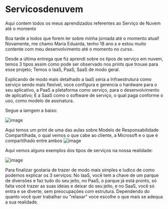 # Servicosdenuvem
Aqui contem todos os meus aprendizados referentes ao Serviço de Nuvem até o momento

Boa tarde a todos que forem ler sobre minha jornada até o momento atual! 
Novamente, me chamo Maria Eduarda, tenho 18 ano.s e estou muito contente com meu desenvolvimento até o momento no curso.

Desde a última entrega que fiz aprendi sobre os tipos de serviço em nuvem, temos 3 tipos assim como pode ser observado nos prints que trouxe para esse projeto; Temos o IaaS, PaaS, SaaS de modo geral.

Explicando de modo mais detalhado a IaaS seria a Infraestrutura como serviço sendo mais flexível, voce configura e gerencia o hardware para o seu aplicativo, a PaaS a plataforma como serviço, para o desenvolvimento de aplicativo; E a SaaS como o software de serviço, o qual paga conforme o uso, como modelo de assinatura.

Segue a iamgem a baixo:

![image](https://github.com/user-attachments/assets/8fd3f3b5-f6da-47f8-9cc5-2c2f990ce3d2)

Aqui temos um print de uma das aulas sobre Modelo de Responsabilidade Compartilhada, o qual vemos o que cabe ao cliente, a Microsoft e o que é compartilhado entre ambos
![image](https://github.com/user-attachments/assets/5cc84e11-f71f-426d-a942-0334c37ba2a7)

Aqui vemos alguns exemplos dos tipos de serviços na nossa realidade:

![image](https://github.com/user-attachments/assets/96c468eb-a821-4ec2-aff2-c770f10090fa) 

Para finalizar gostaria de trazer de modo mais simples e ludico de como podemos explicar os 3 serviços:
No IaaS, você tem a chave de um parque de diversões e faz tudo do seu jeito, no PaaS, o parque já está pronto, só falta você trazer as suas ideias e deixar do seu jeito, e no SaaS, você só entra e se diverte, sem preocupações com estrutura.
Dependendo do quanto você quer trabalhar ou "relaxar" voce escolhe o que mais se adequa a sua realidade.

